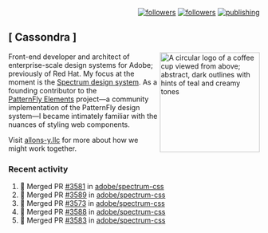<p align="right"><a rel="me" href="https://front-end.social/@castastrophe">
    <img alt="followers" title="Follow me on Mastodon" src="https://img.shields.io/mastodon/follow/109297102751309835?domain=https%3A%2F%2Ffront-end.social&label=Follow&logo=mastodon&logoColor=white&style=for-the-badge&labelColor=008080&color=006969"/></a>
  <a href="https://codepen.io/castastrophe/">
    <img alt="followers" title="Follow me on CodePen" src="https://img.shields.io/badge/23-1?color=640464&labelColor=7c007c&style=for-the-badge&logo=codepen&label=Follow"/></a>
<a href="https://castastrophe.medium.com/">
    <img alt="publishing" title="View articles on Medium" src="https://img.shields.io/badge/107-1?color=666&labelColor=444&label=subscribe&logo=medium&logoColor=white&style=for-the-badge"/></a>
</p>

## [&nbsp;Cassondra&nbsp;]

<img align="right" src="https://github-production-user-asset-6210df.s3.amazonaws.com/1840295/253016758-ba468774-1cd3-42c2-8f43-947b5eeb5edf.png" height="200" alt="A circular logo of a coffee cup viewed from above; abstract, dark outlines with hints of teal and creamy tones">

Front-end developer and architect of enterprise-scale design systems for Adobe; previously of Red Hat. My focus at the moment is the [Spectrum design system](https://github.com/adobe/spectrum-css). As a founding contributor to the [PatternFly&nbsp;Elements](https://github.com/patternfly/patternfly-elements) project&mdash;a community implementation of the PatternFly design system&mdash;I became intimately familiar with the nuances of styling web components.

Visit [allons-y.llc](http://allons-y.llc/) for more about how we might work together.

### Recent activity

<!--START_SECTION:activity-->
1. 🎉 Merged PR [#3581](https://github.com/adobe/spectrum-css/pull/3581) in [adobe/spectrum-css](https://github.com/adobe/spectrum-css)
2. 🎉 Merged PR [#3589](https://github.com/adobe/spectrum-css/pull/3589) in [adobe/spectrum-css](https://github.com/adobe/spectrum-css)
3. 🎉 Merged PR [#3573](https://github.com/adobe/spectrum-css/pull/3573) in [adobe/spectrum-css](https://github.com/adobe/spectrum-css)
4. 🎉 Merged PR [#3588](https://github.com/adobe/spectrum-css/pull/3588) in [adobe/spectrum-css](https://github.com/adobe/spectrum-css)
5. 🎉 Merged PR [#3583](https://github.com/adobe/spectrum-css/pull/3583) in [adobe/spectrum-css](https://github.com/adobe/spectrum-css)
<!--END_SECTION:activity-->
